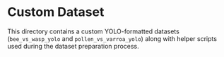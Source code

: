 # Custom Dataset

This directory contains a custom YOLO-formatted datasets (`bee_vs_wasp_yolo` and `pollen_vs_varroa_yolo`) along with helper scripts used during the dataset preparation process.

